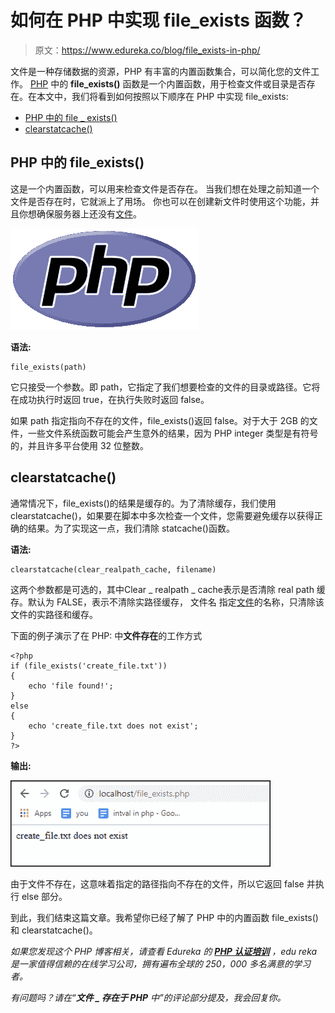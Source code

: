 # 如何在 PHP 中实现 file_exists 函数？

> 原文：<https://www.edureka.co/blog/file_exists-in-php/>

文件是一种存储数据的资源，PHP 有丰富的内置函数集合，可以简化您的文件工作。 [PHP](https://www.edureka.co/blog/php-tutorial-for-beginners/) 中的 **file_exists()** 函数是一个内置函数，用于检查文件或目录是否存在。在本文中，我们将看到如何按照以下顺序在 PHP 中实现 file_exists:

*   [PHP 中的 file _ exists()](#file)
*   [clearstatcache()](#cache)

## **PHP 中的 file_exists()**

这是一个内置函数，可以用来检查文件是否存在。 当我们想在处理之前知道一个文件是否存在时，它就派上了用场。 你也可以在创建新文件时使用这个功能，并且你想确保服务器上还没有[文件](https://www.edureka.co/blog/write-a-file-in-php/)。

**![PHP- file_exists in php - edureka](img/953089c36f0fefceac064aecf52d5a22.png)**

**语法:**

```
file_exists(path)
```

它只接受一个参数。即 path，它指定了我们想要检查的文件的目录或路径。它将在成功执行时返回 true，在执行失败时返回 false。

如果 path 指定指向不存在的文件，file_exists()返回 false。对于大于 2GB 的文件，一些文件系统函数可能会产生意外的结果，因为 PHP integer 类型是有符号的，并且许多平台使用 32 位整数。

## **clearstatcache()**

通常情况下，file_exists()的结果是缓存的。为了清除缓存，我们使用 clearstatcache()，如果要在脚本中多次检查一个文件，您需要避免缓存以获得正确的结果。为了实现这一点，我们清除 statcache()函数。

**语法:**

```
clearstatcache(clear_realpath_cache, filename)
```

这两个参数都是可选的，其中Clear _ realpath _ cache表示是否清除 real path 缓存。默认为 FALSE，表示不清除实路径缓存， 文件名 指定[文件](https://www.edureka.co/blog/file-handling-in-php/)的名称，只清除该文件的实路径和缓存。

下面的例子演示了在 PHP: 中**文件存在**的工作方式

```
<?php
if (file_exists('create_file.txt'))
{    
    echo 'file found!';
} 
else
{     
    echo 'create_file.txt does not exist';
} 
?>

```

**输出:**

![](img/db2b2a7b2bbf9c6ea847300b25059af6.png)

由于文件不存在，这意味着指定的路径指向不存在的文件，所以它返回 false 并执行 else 部分。

到此，我们结束这篇文章。我希望你已经了解了 PHP 中的内置函数 file_exists()和 clearstatcache()。

*如果您发现这个 PHP 博客相关，请查看 Edureka 的* *[**PHP 认证培训**](https://www.edureka.co/php-mysql-self-paced) ，edu reka 是一家值得信赖的在线学习公司，拥有遍布全球的 250，000 多名满意的学习者。*

*有问题吗？请在“**文件 _ 存在于 PHP** 中”的评论部分提及，我会回复你。*